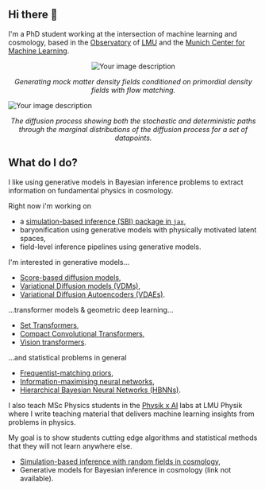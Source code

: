 ## Hi there 👋

I'm a PhD student working at the intersection of machine learning and cosmology, based in the [Observatory](https://www.physik.lmu.de/observatory/de/) of [LMU](https://www.lmu.de/de/index.html) and the [Munich Center for Machine Learning](https://mcml.ai/).

<!-- ![diffusion_dark]([https://github.com/user-attachments/assets/37efcfc2-2995-4d2f-940f-be841a86a580](https://github.com/user-attachments/assets/7a41ea06-a46d-4990-a07d-027682c24fb9)) -->
<!--![diffusion_night](https://github.com/user-attachments/assets/7a41ea06-a46d-4990-a07d-027682c24fb9)-->
<!--![![diffusion_dark](https://github.com/user-attachments/assets/c732051a-1b2c-484e-94c6-bade90506a7a)--> 
<!--![diffusion_night](https://github.com/user-attachments/assets/37f7c8f1-9883-4d4e-8732-4105e2e3c969)-->
<!--![example_animation_multiple](https://github.com/user-attachments/assets/f3b5995e-4eeb-4b2f-bc7a-8921903ada90)-->

<p align="center">
  <picture>
    <img src="https://github.com/user-attachments/assets/f3b5995e-4eeb-4b2f-bc7a-8921903ada90" alt="Your image description">
  </picture>
</p>

<p align="center"><em>Generating mock matter density fields conditioned on primordial density fields with flow matching.</em></p>

<picture>
  <source srcset="https://github.com/user-attachments/assets/7a41ea06-a46d-4990-a07d-027682c24fb9" media="(prefers-color-scheme: dark)">
  <source srcset="https://github.com/user-attachments/assets/37efcfc2-2995-4d2f-940f-be841a86a580" media="(prefers-color-scheme: light)">
  <img src="https://github.com/user-attachments/assets/7a41ea06-a46d-4990-a07d-027682c24fb9" alt="Your image description">
</picture>

<p align="center"><em>The diffusion process showing both the stochastic and deterministic paths through the marginal distributions of the diffusion process for a set of datapoints.</em></p>

## What do I do?

I like using generative models in Bayesian inference problems to extract information on fundamental physics in cosmology.

Right now i'm working on
* a [simulation-based inference (SBI) package in `jax`](https://github.com/homerjed/sbiax),
* baryonification using generative models with physically motivated latent spaces,
* field-level inference pipelines using generative models.

I'm interested in generative models...
* [Score-based diffusion models](https://github.com/homerjed/sbgm),
* [Variational Diffusion models (VDMs)](https://github.com/homerjed/vdm),
* [Variational Diffusion Autoencoders (VDAEs)](https://github.com/homerjed/vdae).

...transformer models & geometric deep learning...
* [Set Transformers](https://github.com/homerjed/set_transformer),
* [Compact Convolutional Transformers](https://github.com/homerjed/cct),
* [Vision transformers](https://github.com/homerjed/simple_vision_transformer).

...and statistical problems in general
* [Frequentist-matching priors](https://github.com/homerjed/frequentist_matching_priors),
* [Information-maximising neural networks](https://github.com/homerjed/imnn),
* [Hierarchical Bayesian Neural Networks (HBNNs)](https://github.com/homerjed/hbnn).

I also teach MSc Physics students in the [Physik x AI](https://www.physik.lmu.de/en/studies/study-programs/ai-in-physics.html) labs at LMU Physik where I write teaching material that delivers machine learning insights from problems in physics. 

My goal is to show students cutting edge algorithms and statistical methods that they will not learn anywhere else.

* [Simulation-based inference with random fields in cosmology](https://github.com/homerjed/grf_lab),
* Generative models for Bayesian inference in cosmology (link not available).
